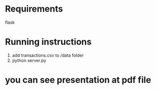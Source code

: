 # Requirements
flask

# Running instructions
1. add transactions.csv to /data folder
2. python server.py
# you can see presentation at pdf file

